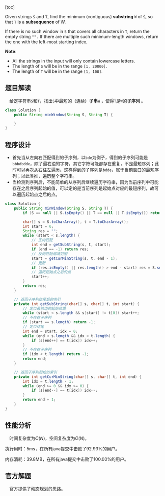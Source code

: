 [toc]

Given strings `S` and `T`, find the minimum (contiguous) **substring** `W` of `S`, so that `T` is a **subsequence** of W.

If there is no such window in `S` that covers all characters in `T`, return the empty string `"".` If there are multiple such minimum-length windows, return the one with the left-most starting index.



**Note**:

* All the strings in the input will only contain lowercase letters.
* The length of `S` will be in the range `[1, 20000]`.
* The length of `T` will be in the range `[1, 100]`.



## 题目解读

&emsp;给定字符串`S`和`T`，找出`S`中最短的（连续）**子串**`W` ，使得`T`是`W`的**子序列** 。

```java
class Solution {
    public String minWindow(String S, String T) {

    }
}
```

## 程序设计

* 首先当从左向右匹配得到的子序列，以`bde`为例子，得到的子序列可能是`bbbdbdde`，除了最右边的字符，其它字符可能都存在重复，不是最短序列；此时可以再次从右往左遍历，这样得到的子序列是`bdde`，属于当前窗口的最短序列；以此类推，遍历整个字符串。
* 当检测到序列后，不能简单的从序列后继续遍历字符串，因为当前序列中可能存在之后序列起始的值，可以定的是当前序列是起始点对应的最短序列，故可以遍历起始点之后的点。

```java
class Solution {
    public String minWindow(String S, String T) {
        if (S == null || S.isEmpty() || T == null || T.isEmpty()) return null;

        char[] s = S.toCharArray(), t = T.toCharArray();
        int start = 0;
        String res = "";
        while (start < s.length) {
            // 正向匹配
            int end = getSubString(s, t, start);
            if (end == -1) return res;
            // 反向匹配缩减范围
            start = getCurMinString(s, t, end - 1);
            // 更新
            if (res.isEmpty() || res.length() > end - start) res = S.substring(start, end);
            // 遍历起始点之后的点
            start++;
        }
        return res;
    }

    // 返回子序列结尾后的索引
    private int getSubString(char[] s, char[] t, int start) {
        // 定位最前边的起始位置
        while (start < s.length && s[start] != t[0]) start++;
        // 不存在子序列
        if (start == s.length) return -1;
        // 定位结尾
        int end = start, idx = 0;
        while (end < s.length && idx < t.length) {
            if (s[end++] == t[idx]) idx++; 
        }
        // 不存在子序列
        if (idx < t.length) return -1;
        return end;
    }

    // 返回子序列起始的索引
    private int getCurMinString(char[] s, char[] t, int end) {
        int idx = t.length - 1;
        while (end >= 0 && idx >= 0) {
            if (s[end--] == t[idx]) idx--; 
        }
        return end + 1;
    }
}
```

## 性能分析

&emsp;时间复杂度为$O(N)$，空间复杂度为$O(N)$。

执行用时：5ms，在所有java提交中击败了92.93%的用户。

内存消耗：39.8MB，在所有java提交中击败了100.00%的用户。

## 官方解题

&emsp;官方提供了动态规划的思路。